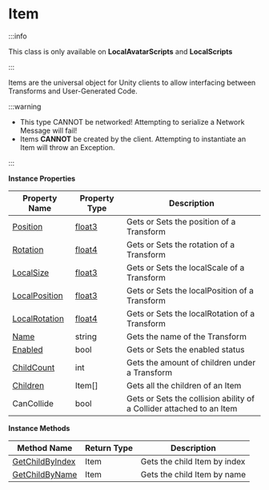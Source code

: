 # Item

:::info

This class is only available on **LocalAvatarScripts** and **LocalScripts**

:::

Items are the universal object for Unity clients to allow interfacing between Transforms and User-Generated Code.

:::warning

+ This type CANNOT be networked! Attempting to serialize a Network Message will fail!
+ Items **CANNOT** be created by the client. Attempting to instantiate an Item will throw an Exception.

:::

**Instance Properties**

Property Name | Property Type | Description
--- | --- | ---
[Position](position) | [float3](../float3) | Gets or Sets the position of a Transform
[Rotation](rotation) | [float4](../float4) | Gets or Sets the rotation of a Transform
[LocalSize](localsize) | [float3](../float3) | Gets or Sets the localScale of a Transform
[LocalPosition](localposition) | [float3](../float3) | Gets or Sets the localPosition of a Transform
[LocalRotation](localRotation) | [float4](../float4) | Gets or Sets the localRotation of a Transform
[Name](name) | string | Gets the name of the Transform
[Enabled](enabled) | bool | Gets or Sets the enabled status
[ChildCount](childcount) | int | Gets the amount of children under a Transform
[Children](children) | Item[] | Gets all the children of an Item
CanCollide | bool | Gets or Sets the collision ability of a Collider attached to an Item

**Instance Methods**

Method Name | Return Type | Description
--- | --- | ---
[GetChildByIndex](getchildbyindex) | Item | Gets the child Item by index
[GetChildByName](getchildbyname) | Item | Gets the child Item by name